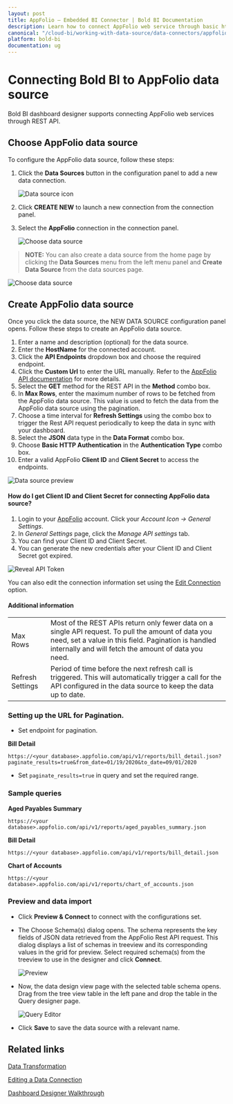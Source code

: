 ```yaml
---
layout: post
title: AppFolio – Embedded BI Connector | Bold BI Documentation
description: Learn how to connect AppFolio web service through basic http authentication with Bold BI Embedded and create data source.
canonical: "/cloud-bi/working-with-data-source/data-connectors/appfolio/"
platform: bold-bi
documentation: ug
---
```


# Connecting Bold BI to AppFolio data source
Bold BI dashboard designer supports connecting AppFolio web services through REST API. 

## Choose AppFolio data source

To configure the AppFolio data source, follow these steps:

1. Click the **Data Sources** button in the configuration panel to add a new data connection.

   ![Data source icon](/static/assets/embedded/working-with-datasource/data-connectors/images/common/DataSourcesIcon.png)

2. Click **CREATE NEW** to launch a new connection from the connection panel.
3. Select the **AppFolio** connection in the connection panel.

   ![Choose data source](/static/assets/embedded/working-with-datasource/data-connectors/images/AppFolio/ChooseDs.png)

> **NOTE:** You can also create a data source from the home page by clicking the **Data Sources** menu from the left menu panel and **Create Data Source** from the data sources page.

   ![Choose data source](/static/assets/embedded/working-with-datasource/data-connectors/images/AppFolio/ChooseDS_Server.png)

## Create AppFolio data source
Once you click the data source, the NEW DATA SOURCE configuration panel opens. Follow these steps to create an AppFolio data source.
1. Enter a name and description (optional) for the data source.
2. Enter the **HostName** for the connected account.
3. Click the **API Endpoints** dropdown box and choose the required endpoint.
4. Click the **Custom Url** to enter the URL manually. Refer to the [AppFolio API documentation](https://help.appfolio.com/s/article/Requesting-Data-from-AppFolio-Data-API-V1) for more details. 
5. Select the **GET** method for the REST API in the **Method** combo box.
6. In **Max Rows**, enter the maximum number of rows to be fetched from the AppFolio data source. This value is used to fetch the data from the AppFolio data source using the pagination.
7. Choose a time interval for **Refresh Settings** using the combo box to trigger the Rest API request periodically to keep the data in sync with your dashboard.  
8. Select the **JSON** data type in the **Data Format** combo box.
9. Choose **Basic HTTP Authentication** in the **Authentication Type** combo box.
10. Enter a valid AppFolio **Client ID** and **Client Secret** to access the endpoints.

![Data source preview](/static/assets/embedded/working-with-datasource/data-connectors/images/AppFolio/DataSourcesView.png)

#### How do I get Client ID and Client Secret for connecting AppFolio data source?

1. Login to your [AppFolio](https://www.appfolio.com/) account. Click your *Account Icon -> General Settings*.
2. In *General Settings* page, click the *Manage API settings* tab.
3. You can find your Client ID and Client Secret.
4. You can generate the new credentials after your Client ID and Client Secret got expired.

![Reveal API Token](/static/assets/embedded/working-with-datasource/data-connectors/images/AppFolio/AppfolioCredentials.png)

You can also edit the connection information set using the [Edit Connection](/embedded-bi/working-with-data-source/editing-a-data-connection/) option.

#### Additional information
<table width="600">
<tr>
<td>
Max Rows
</td>
<td>
Most of the REST APIs return only fewer data on a single API request. To pull the amount of data you need, set a value in this field.  
Pagination is handled internally and will fetch the amount of data you need.
</td>
</tr>
<tr>
<td>
Refresh Settings
</td>
<td>
Period of time before the next refresh call is triggered. This will automatically trigger a call for the API configured in the data source to keep the data up to date.
</td>
</tr>
</table>

### Setting up the URL for Pagination.

* Set endpoint for pagination.

**Bill Detail**

`https://<your database>.appfolio.com/api/v1/reports/bill_detail.json?paginate_results=true&from_date=01/19/2020&to_date=09/01/2020`

* Set `paginate_results=true` in query and set the required range.

### Sample queries

**Aged Payables Summary**

`https://<your database>.appfolio.com/api/v1/reports/aged_payables_summary.json`

**Bill Detail**

`https://<your database>.appfolio.com/api/v1/reports/bill_detail.json`

**Chart of Accounts**

`https://<your database>.appfolio.com/api/v1/reports/chart_of_accounts.json`


### Preview and data import
* Click **Preview & Connect** to connect with the configurations set.
* The Choose Schema(s) dialog opens. The schema represents the key fields of JSON data retrieved from the AppFolio Rest API request. This dialog displays a list of schemas in treeview and its corresponding values in the grid for preview. Select required schema(s) from the treeview to use in the designer and click **Connect**.

   ![Preview](/static/assets/embedded/working-with-datasource/data-connectors/images/common/Preview.png)

* Now, the data design view page with the selected table schema opens. Drag from the tree view table in the left pane and drop the table in the Query designer page.

   ![Query Editor](/static/assets/embedded/working-with-datasource/data-connectors/images/common/QueryEditor.png)

* Click **Save** to save the data source with a relevant name.

## Related links
[Data Transformation](/embedded-bi/working-with-data-source/transforming-data/joining-table/)

[Editing a Data Connection](/embedded-bi/working-with-data-source/editing-a-data-connection/)   

[Dashboard Designer Walkthrough](/embedded-bi/getting-started/bold-bi-walk-through/)